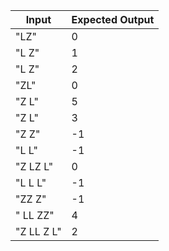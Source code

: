 
|      Input    |   Expected Output     |
|---------------|-----------------------|
|      "LZ"     |           0           |
|      "L Z"    |           1           |
|     "L  Z"    |           2           |
|      "ZL"     |           0           |
|    "Z     L"  |           5           |
|     "Z   L"   |           3           |
|     "Z  Z"    |           -1          |
|    "L     L"  |           -1          |
|  "Z  LZ   L"  |           0           |
| "L   L   L"   |           -1          |
|   "ZZ  Z"     |           -1          |
|  "  LL    ZZ" |           4           |
| "Z  LL  Z   L"|           2           |
